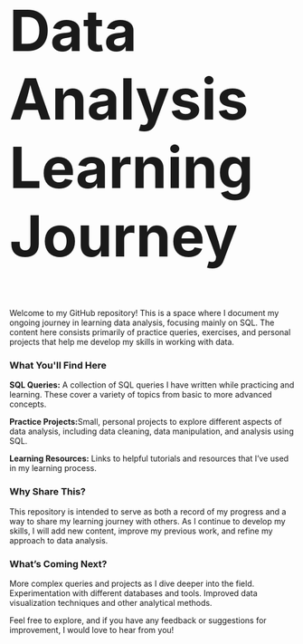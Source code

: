 <!---- 👋 Hi, I’m @RF-Gru
- 👀 I’m interested in ...
- 🌱 I’m currently learning ...
- 💞️ I’m looking to collaborate on ...
- 📫 How to reach me ...
- 😄 Pronouns: ...
- ⚡ Fun fact: ...
--->
<!---
RF-Gru/RF-Gru is a ✨ special ✨ repository because its `README.md` (this file) appears on your GitHub profile.
You can click the Preview link to take a look at your changes.
--->

<h1 style="font-size: 100px;"><strong>Data Analysis Learning Journey</strong></h1>

Welcome to my GitHub repository! This is a space where I document my ongoing journey in learning data analysis, focusing mainly on SQL. The content here consists primarily of practice queries, exercises, and personal projects that help me develop my skills in working with data.

<h3><strong>What You'll Find Here</strong></h3>

<p><strong>SQL Queries:</strong> A collection of SQL queries I have written while practicing and learning. These cover a variety of topics from basic to more advanced concepts.</p>
<p><strong>Practice Projects:</strong>Small, personal projects to explore different aspects of data analysis, including data cleaning, data manipulation, and analysis using SQL.</p>
<p><strong>Learning Resources:</strong> Links to helpful tutorials and resources that I’ve used in my learning process.</p>
<h3><strong>Why Share This?</strong></h3>
<p>This repository is intended to serve as both a record of my progress and a way to share my learning journey with others. As I continue to develop my skills, I will add new content, improve my previous work, and refine my approach to data analysis.</p>
<h3><strong>What’s Coming Next?</strong></h3>
More complex queries and projects as I dive deeper into the field.
Experimentation with different databases and tools.
Improved data visualization techniques and other analytical methods.
<p></p>Feel free to explore, and if you have any feedback or suggestions for improvement, I would love to hear from you!</p>
